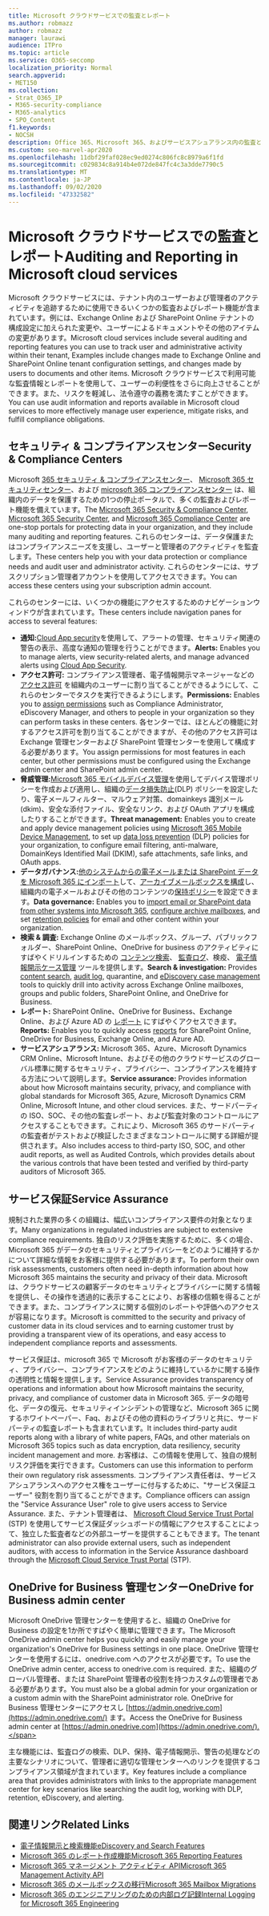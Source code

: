 ```yaml
---
title: Microsoft クラウドサービスでの監査とレポート
ms.author: robmazz
author: robmazz
manager: laurawi
audience: ITPro
ms.topic: article
ms.service: O365-seccomp
localization_priority: Normal
search.appverid:
- MET150
ms.collection:
- Strat_O365_IP
- M365-security-compliance
- M365-analytics
- SPO_Content
f1.keywords:
- NOCSH
description: Office 365、Microsoft 365、およびサービスアシュアランス内の監査とレポート機能の概要について説明します。
ms.custom: seo-marvel-apr2020
ms.openlocfilehash: 11dbf29faf028ec9ed0274c806fc8c8979a6f1fd
ms.sourcegitcommit: c029834c8a914b4e072de847fc4c3a3dde7790c5
ms.translationtype: MT
ms.contentlocale: ja-JP
ms.lasthandoff: 09/02/2020
ms.locfileid: "47332582"
---
```

# <a name="auditing-and-reporting-in-microsoft-cloud-services"></a><span data-ttu-id="f087d-103">Microsoft クラウドサービスでの監査とレポート</span><span class="sxs-lookup"><span data-stu-id="f087d-103">Auditing and Reporting in Microsoft cloud services</span></span>

<span data-ttu-id="f087d-104">Microsoft クラウドサービスには、テナント内のユーザーおよび管理者のアクティビティを追跡するために使用できるいくつかの監査およびレポート機能が含まれています。例には、Exchange Online および SharePoint Online テナントの構成設定に加えられた変更や、ユーザーによるドキュメントやその他のアイテムの変更があります。</span><span class="sxs-lookup"><span data-stu-id="f087d-104">Microsoft cloud services include several auditing and reporting features you can use to track user and administrative activity within their tenant, Examples include changes made to Exchange Online and SharePoint Online tenant configuration settings, and changes made by users to documents and other items.</span></span> <span data-ttu-id="f087d-105">Microsoft クラウドサービスで利用可能な監査情報とレポートを使用して、ユーザーの利便性をさらに向上させることができます。また、リスクを軽減し、法令遵守の義務を満たすことができます。</span><span class="sxs-lookup"><span data-stu-id="f087d-105">You can use audit information and reports available in Microsoft cloud services to more effectively manage user experience, mitigate risks, and fulfill compliance obligations.</span></span>

## <a name="security--compliance-centers"></a><span data-ttu-id="f087d-106">セキュリティ & コンプライアンスセンター</span><span class="sxs-lookup"><span data-stu-id="f087d-106">Security & Compliance Centers</span></span>

<span data-ttu-id="f087d-107">Microsoft [365 セキュリティ & コンプライアンスセンター](https://protection.office.com)、 [Microsoft 365 セキュリティセンター](https://security.microsoft.com)、および [microsoft 365 コンプライアンスセンター](https://compliance.microsoft.com) は、組織内のデータを保護するための1つの停止ポータルで、多くの監査およびレポート機能を備えています。</span><span class="sxs-lookup"><span data-stu-id="f087d-107">The [Microsoft 365 Security & Compliance Center](https://protection.office.com), [Microsoft 365 Security Center](https://security.microsoft.com), and [Microsoft 365 Compliance Center](https://compliance.microsoft.com) are one-stop portals for protecting data in your organization, and they include many auditing and reporting features.</span></span> <span data-ttu-id="f087d-108">これらのセンターは、データ保護またはコンプライアンスニーズを支援し、ユーザーと管理者のアクティビティを監査します。</span><span class="sxs-lookup"><span data-stu-id="f087d-108">These centers help you with your data protection or compliance needs and audit user and administrator activity.</span></span> <span data-ttu-id="f087d-109">これらのセンターには、サブスクリプション管理者アカウントを使用してアクセスできます。</span><span class="sxs-lookup"><span data-stu-id="f087d-109">You can access these centers using your subscription admin account.</span></span>

<span data-ttu-id="f087d-110">これらのセンターには、いくつかの機能にアクセスするためのナビゲーションウィンドウが含まれています。</span><span class="sxs-lookup"><span data-stu-id="f087d-110">These centers include navigation panes for access to several features:</span></span>

- <span data-ttu-id="f087d-111">**通知:**[Cloud App security](https://docs.microsoft.com/cloud-app-security/what-is-cloud-app-security)を使用して、アラートの管理、セキュリティ関連の警告の表示、高度な通知の管理を行うことができます。</span><span class="sxs-lookup"><span data-stu-id="f087d-111">**Alerts:** Enables you to manage alerts, view security-related alerts, and manage advanced alerts using [Cloud App Security](https://docs.microsoft.com/cloud-app-security/what-is-cloud-app-security).</span></span>
- <span data-ttu-id="f087d-112">**アクセス許可:** コンプライアンス管理者、電子情報開示マネージャーなどの [アクセス許可](https://docs.microsoft.com/microsoft-365/security/office-365-security/grant-access-to-the-security-and-compliance-center) を組織内のユーザーに割り当てることができるようにして、これらのセンターでタスクを実行できるようにします。</span><span class="sxs-lookup"><span data-stu-id="f087d-112">**Permissions:** Enables you to [assign permissions](https://docs.microsoft.com/microsoft-365/security/office-365-security/grant-access-to-the-security-and-compliance-center) such as Compliance Administrator, eDiscovery Manager, and others to people in your organization so they can perform tasks in these centers.</span></span> <span data-ttu-id="f087d-113">各センターでは、ほとんどの機能に対するアクセス許可を割り当てることができますが、その他のアクセス許可は Exchange 管理センターおよび SharePoint 管理センターを使用して構成する必要があります。</span><span class="sxs-lookup"><span data-stu-id="f087d-113">You assign permissions for most features in each center, but other permissions must be configured using the Exchange admin center and SharePoint admin center.</span></span>
- <span data-ttu-id="f087d-114">**脅威管理:**[Microsoft 365 モバイルデバイス管理](https://support.microsoft.com/office/overview-of-mobile-device-management-mdm-for-microsoft-365-faa7d8e5-645d-4d59-839c-c8d4c1869e4a)を使用してデバイス管理ポリシーを作成および適用し、組織の[データ損失防止](https://docs.microsoft.com/microsoft-365/compliance/data-loss-prevention-policies)(DLP) ポリシーを設定したり、電子メールフィルター、マルウェア対策、domainkeys 識別メール (dkim)、安全な添付ファイル、安全なリンク、および OAuth アプリを構成したりすることができます。</span><span class="sxs-lookup"><span data-stu-id="f087d-114">**Threat management:** Enables you to create and apply device management policies using [Microsoft 365 Mobile Device Management](https://support.microsoft.com/office/overview-of-mobile-device-management-mdm-for-microsoft-365-faa7d8e5-645d-4d59-839c-c8d4c1869e4a), to set up [data loss prevention](https://docs.microsoft.com/microsoft-365/compliance/data-loss-prevention-policies) (DLP) policies for your organization, to configure email filtering, anti-malware, DomainKeys Identified Mail (DKIM), safe attachments, safe links, and OAuth apps.</span></span>
- <span data-ttu-id="f087d-115">**データガバナンス:**[他のシステムからの電子メールまたは SharePoint データを Microsoft 365 にインポート](https://support.office.com/article/Import-PST-files-or-SharePoint-data-to-Office-365-ba688e0a-0fcb-4bd7-8e57-2b669564ea84)して、[アーカイブメールボックスを構成](https://support.office.com/article/Enable-archive-mailboxes-in-the-Office-365-Security-Compliance-Center-268a109e-7843-405b-bb3d-b9393b2342ce)し、組織内の電子メールおよびその他のコンテンツの[保持ポリシー](https://docs.microsoft.com/microsoft-365/compliance/retention-policies)を設定できます。</span><span class="sxs-lookup"><span data-stu-id="f087d-115">**Data governance:** Enables you to [import email or SharePoint data from other systems into Microsoft 365](https://support.office.com/article/Import-PST-files-or-SharePoint-data-to-Office-365-ba688e0a-0fcb-4bd7-8e57-2b669564ea84), [configure archive mailboxes](https://support.office.com/article/Enable-archive-mailboxes-in-the-Office-365-Security-Compliance-Center-268a109e-7843-405b-bb3d-b9393b2342ce), and set [retention policies](https://docs.microsoft.com/microsoft-365/compliance/retention-policies) for email and other content within your organization.</span></span>
- <span data-ttu-id="f087d-116">**検索 & 調査:** Exchange Online のメールボックス、グループ、パブリックフォルダー、SharePoint Online、OneDrive for business のアクティビティにすばやくドリルインするための [コンテンツ検索](https://support.office.com/article/Run-a-Content-Search-in-the-Office-365-Security-Compliance-Center-61852fd9-fe8a-4880-a339-cb19ed3bff4a)、 [監査ログ](https://support.office.com/article/Search-the-audit-log-in-the-Office-365-Security-Compliance-Center-0d4d0f35-390b-4518-800e-0c7ec95e946c)、検疫、 [電子情報開示ケース管理](https://support.office.com/article/Manage-eDiscovery-cases-in-the-Office-365-Security-Compliance-Center-edea80d6-20a7-40fb-b8c4-5e8c8395f6da) ツールを提供します。</span><span class="sxs-lookup"><span data-stu-id="f087d-116">**Search & investigation:** Provides [content search](https://support.office.com/article/Run-a-Content-Search-in-the-Office-365-Security-Compliance-Center-61852fd9-fe8a-4880-a339-cb19ed3bff4a), [audit log](https://support.office.com/article/Search-the-audit-log-in-the-Office-365-Security-Compliance-Center-0d4d0f35-390b-4518-800e-0c7ec95e946c), quarantine, and [eDiscovery case management](https://support.office.com/article/Manage-eDiscovery-cases-in-the-Office-365-Security-Compliance-Center-edea80d6-20a7-40fb-b8c4-5e8c8395f6da) tools to quickly drill into activity across Exchange Online mailboxes, groups and public folders, SharePoint Online, and OneDrive for Business.</span></span>
- <span data-ttu-id="f087d-117">**レポート:** SharePoint Online、OneDrive for Business、Exchange Online、および Azure AD の [レポート](https://support.office.com/article/Reports-in-the-Office-365-Security-Compliance-Center-7acd33ce-1ec8-49fb-b625-43bac7b58c5a) にすばやくアクセスできます。</span><span class="sxs-lookup"><span data-stu-id="f087d-117">**Reports:** Enables you to quickly access [reports](https://support.office.com/article/Reports-in-the-Office-365-Security-Compliance-Center-7acd33ce-1ec8-49fb-b625-43bac7b58c5a) for SharePoint Online, OneDrive for Business, Exchange Online, and Azure AD.</span></span>
- <span data-ttu-id="f087d-118">**サービスアシュアランス:** Microsoft 365、Azure、Microsoft Dynamics CRM Online、Microsoft Intune、およびその他のクラウドサービスのグローバル標準に関するセキュリティ、プライバシー、コンプライアンスを維持する方法について説明します。</span><span class="sxs-lookup"><span data-stu-id="f087d-118">**Service assurance:** Provides information about how Microsoft maintains security, privacy, and compliance with global standards for Microsoft 365, Azure, Microsoft Dynamics CRM Online, Microsoft Intune, and other cloud services.</span></span> <span data-ttu-id="f087d-119">また、サードパーティの ISO、SOC、その他の監査レポート、および監査対象のコントロールにアクセスすることもできます。これにより、Microsoft 365 のサードパーティの監査者がテストおよび検証したさまざまなコントロールに関する詳細が提供されます。</span><span class="sxs-lookup"><span data-stu-id="f087d-119">Also includes access to third-party ISO, SOC, and other audit reports, as well as Audited Controls, which provides details about the various controls that have been tested and verified by third-party auditors of Microsoft 365.</span></span>

## <a name="service-assurance"></a><span data-ttu-id="f087d-120">サービス保証</span><span class="sxs-lookup"><span data-stu-id="f087d-120">Service Assurance</span></span>

<span data-ttu-id="f087d-121">規制された業界の多くの組織は、幅広いコンプライアンス要件の対象となります。</span><span class="sxs-lookup"><span data-stu-id="f087d-121">Many organizations in regulated industries are subject to extensive compliance requirements.</span></span> <span data-ttu-id="f087d-122">独自のリスク評価を実施するために、多くの場合、Microsoft 365 がデータのセキュリティとプライバシーをどのように維持するかについて詳細な情報をお客様に提供する必要があります。</span><span class="sxs-lookup"><span data-stu-id="f087d-122">To perform their own risk assessments, customers often need in-depth information about how Microsoft 365 maintains the security and privacy of their data.</span></span> <span data-ttu-id="f087d-123">Microsoft は、クラウドサービスの顧客データのセキュリティとプライバシーに関する情報を提供し、その操作を透過的に表示することにより、お客様の信頼を得ることができます。また、コンプライアンスに関する個別のレポートや評価へのアクセスが容易になります。</span><span class="sxs-lookup"><span data-stu-id="f087d-123">Microsoft is committed to the security and privacy of customer data in its cloud services and to earning customer trust by providing a transparent view of its operations, and easy access to independent compliance reports and assessments.</span></span>

<span data-ttu-id="f087d-124">サービス保証は、microsoft 365 で Microsoft がお客様のデータのセキュリティ、プライバシー、コンプライアンスをどのように維持しているかに関する操作の透明性と情報を提供します。</span><span class="sxs-lookup"><span data-stu-id="f087d-124">Service Assurance provides transparency of operations and information about how Microsoft maintains the security, privacy, and compliance of customer data in Microsoft 365.</span></span> <span data-ttu-id="f087d-125">データの暗号化、データの復元、セキュリティインシデントの管理など、Microsoft 365 に関するホワイトペーパー、Faq、およびその他の資料のライブラリと共に、サードパーティの監査レポートも含まれています。</span><span class="sxs-lookup"><span data-stu-id="f087d-125">It includes third-party audit reports along with a library of white papers, FAQs, and other materials on Microsoft 365 topics such as data encryption, data resiliency, security incident management and more.</span></span> <span data-ttu-id="f087d-126">お客様は、この情報を使用して、独自の規制リスク評価を実行できます。</span><span class="sxs-lookup"><span data-stu-id="f087d-126">Customers can use this information to perform their own regulatory risk assessments.</span></span> <span data-ttu-id="f087d-127">コンプライアンス責任者は、サービスアシュアランスへのアクセス権をユーザーに付与するために、"サービス保証ユーザー" 役割を割り当てることができます。</span><span class="sxs-lookup"><span data-stu-id="f087d-127">Compliance officers can assign the "Service Assurance User" role to give users access to Service Assurance.</span></span> <span data-ttu-id="f087d-128">また、テナント管理者は、 [Microsoft Cloud Service Trust Portal](https://aka.ms/STP) (STP) を使用してサービス保証ダッシュボードの情報にアクセスすることによって、独立した監査者などの外部ユーザーを提供することもできます。</span><span class="sxs-lookup"><span data-stu-id="f087d-128">The tenant administrator can also provide external users, such as independent auditors, with access to information in the Service Assurance dashboard through the [Microsoft Cloud Service Trust Portal](https://aka.ms/STP) (STP).</span></span>

## <a name="onedrive-for-business-admin-center"></a><span data-ttu-id="f087d-129">OneDrive for Business 管理センター</span><span class="sxs-lookup"><span data-stu-id="f087d-129">OneDrive for Business admin center</span></span>

<span data-ttu-id="f087d-130">Microsoft OneDrive 管理センターを使用すると、組織の OneDrive for Business の設定を1か所ですばやく簡単に管理できます。</span><span class="sxs-lookup"><span data-stu-id="f087d-130">The Microsoft OneDrive admin center helps you quickly and easily manage your organization's OneDrive for Business settings in one place.</span></span> <span data-ttu-id="f087d-131">OneDrive 管理センターを使用するには、onedrive.com へのアクセスが必要です。</span><span class="sxs-lookup"><span data-stu-id="f087d-131">To use the OneDrive admin center, access to onedrive.com is required.</span></span> <span data-ttu-id="f087d-132">また、組織のグローバル管理者、または SharePoint 管理者の役割を持つカスタムの管理者である必要があります。</span><span class="sxs-lookup"><span data-stu-id="f087d-132">You must also be a global admin for your organization or a custom admin with the SharePoint administrator role.</span></span> <span data-ttu-id="f087d-133">OneDrive for Business 管理センターにアクセスし [https://admin.onedrive.com](https://admin.onedrive.com/) ます。</span><span class="sxs-lookup"><span data-stu-id="f087d-133">Access the OneDrive for Business admin center at [https://admin.onedrive.com](https://admin.onedrive.com/).</span></span>

<span data-ttu-id="f087d-134">主な機能には、監査ログの検索、DLP、保持、電子情報開示、警告の処理などの主要なシナリオについて、管理者に適切な管理センターへのリンクを提供するコンプライアンス領域が含まれています。</span><span class="sxs-lookup"><span data-stu-id="f087d-134">Key features include a compliance area that provides administrators with links to the appropriate management center for key scenarios like searching the audit log, working with DLP, retention, eDiscovery, and alerting.</span></span>

## <a name="related-links"></a><span data-ttu-id="f087d-135">関連リンク</span><span class="sxs-lookup"><span data-stu-id="f087d-135">Related Links</span></span>

- [<span data-ttu-id="f087d-136">電子情報開示と検索機能</span><span class="sxs-lookup"><span data-stu-id="f087d-136">eDiscovery and Search Features</span></span>](microsoft-365-ediscovery-and-search-features.md)
- [<span data-ttu-id="f087d-137">Microsoft 365 のレポート作成機能</span><span class="sxs-lookup"><span data-stu-id="f087d-137">Microsoft 365 Reporting Features</span></span>](microsoft-365-reporting-features.md)
- [<span data-ttu-id="f087d-138">Microsoft 365 マネージメント アクティビティ API</span><span class="sxs-lookup"><span data-stu-id="f087d-138">Microsoft 365 Management Activity API</span></span>](microsoft-365-management-activity-api.md)
- [<span data-ttu-id="f087d-139">Microsoft 365 のメールボックスの移行</span><span class="sxs-lookup"><span data-stu-id="f087d-139">Microsoft 365 Mailbox Migrations</span></span>](microsoft-365-mailbox-migrations.md)
- [<span data-ttu-id="f087d-140">Microsoft 365 のエンジニアリングのための内部ログ記録</span><span class="sxs-lookup"><span data-stu-id="f087d-140">Internal Logging for Microsoft 365 Engineering</span></span>](microsoft-365-internal-logging.md)
